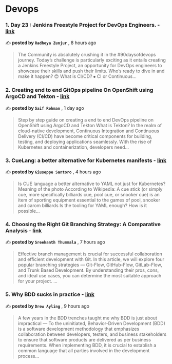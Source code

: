 
<h1>Devops</h1>
<h3>1. Day 23 : Jenkins Freestyle Project for DevOps Engineers. - <a href=https://medium.com/@radheyzunjur77/day-23-jenkins-freestyle-project-for-devops-engineers-817b674cf75a?source=tag_page---------0-84--------------------75fba44c_36c4_4522_9637_6933165aac63-------17 target="_blank" rel="noopener noreferrer">link</a></h3>

✍️ **posted by `Radheya Zunjur`** , <date>8 hours ago</date>

<blockquote>The Community is absolutely crushing it in the #90daysofdevops journey. Today’s challenge is particularly exciting as it entails creating a Jenkins Freestyle Project, an opportunity for DevOps engineers to showcase their skills and push their limits. Who’s ready to dive in and make it happen? 😍 What is CI/CD? ⦁ CI or Continuous…</blockquote>

<h3>2. Creating end to end GitOps pipeline On OpenShift using ArgoCD and Tekton - <a href=https://medium.com/@s4saif.121/creating-end-to-end-gitops-pipeline-on-openshift-using-argocd-and-tekton-aa14166281e2?source=tag_page---------1-84--------------------75fba44c_36c4_4522_9637_6933165aac63-------17 target="_blank" rel="noopener noreferrer">link</a></h3>

✍️ **posted by `Saif Rehman`** , <date>1 day ago</date>

<blockquote>Step by step guide on creating a end to end DevOps pipeline on OpenShift using ArgoCD and Tekton What is Tekton? In the realm of cloud-native development, Continuous Integration and Continuous Delivery (CI/CD) have become critical components for building, testing, and deploying applications seamlessly. With the rise of Kubernetes and containerization, developers need…</blockquote>

<h3>3. CueLang: a better alternative for Kubernetes manifests - <a href=https://medium.com/itnext/cuelang-a-better-alternative-for-kubernetes-manifests-bcfed84dbafc?source=tag_page---------2-84--------------------75fba44c_36c4_4522_9637_6933165aac63-------17 target="_blank" rel="noopener noreferrer">link</a></h3>

✍️ **posted by `Giuseppe Santoro`** , <date>4 hours ago</date>

<blockquote>Is CUE language a better alternative to YAML not just for Kubernetes? Meaning of the photo According to Wikipedia: A cue stick (or simply cue, more specifically billiards cue, pool cue, or snooker cue) is an item of sporting equipment essential to the games of pool, snooker and carom billiards Is the tooling for YAML enough? How is it possible…</blockquote>

<h3>4. Choosing the Right Git Branching Strategy: A Comparative Analysis - <a href=https://medium.com/@sreekanth.thummala/choosing-the-right-git-branching-strategy-a-comparative-analysis-f5e635443423?source=tag_page---------3-84--------------------75fba44c_36c4_4522_9637_6933165aac63-------17 target="_blank" rel="noopener noreferrer">link</a></h3>

✍️ **posted by `Sreekanth Thummala`** , <date>7 hours ago</date>

<blockquote>Effective branch management is crucial for successful collaboration and efficient development with Git. In this article, we will explore four popular branching strategies — Git-Flow, GitHub-Flow, GitLab-Flow, and Trunk Based Development. By understanding their pros, cons, and ideal use cases, you can determine the most suitable approach for your project. …</blockquote>

<h3>5. Why BDD sucks in practice - <a href=https://medium.com/@dsayling/why-bdd-sucks-in-practice-ea42266fdfa0?source=tag_page---------4-84--------------------75fba44c_36c4_4522_9637_6933165aac63-------17 target="_blank" rel="noopener noreferrer">link</a></h3>

✍️ **posted by `Drew Ayling`** , <date>9 hours ago</date>

<blockquote>A few years in the BDD trenches taught me why BDD is just about impractical —  To the uninitiated, Behavior-Driven Development (BDD) is a software development methodology that emphasizes collaboration between developers, testers, and business stakeholders to ensure that software products are delivered as per business requirements. When implementing BDD, it is crucial to establish a common language that all parties involved in the development process…</blockquote>

